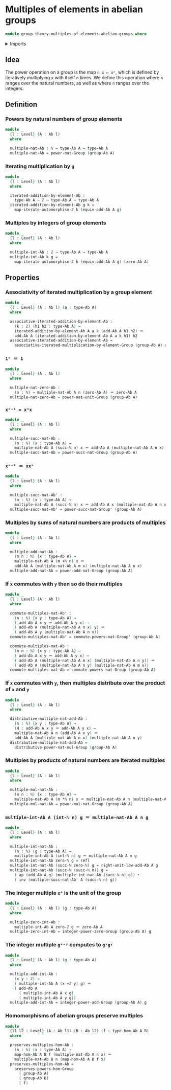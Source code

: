 # Multiples of elements in abelian groups

```agda
module group-theory.multiples-of-elements-abelian-groups where
```

<details><summary>Imports</summary>

```agda
open import elementary-number-theory.addition-integers
open import elementary-number-theory.addition-natural-numbers
open import elementary-number-theory.integers
open import elementary-number-theory.multiplication-natural-numbers
open import elementary-number-theory.natural-numbers

open import foundation.action-on-identifications-functions
open import foundation.coproduct-types
open import foundation.dependent-pair-types
open import foundation.identity-types
open import foundation.iterating-automorphisms
open import foundation.universe-levels

open import group-theory.abelian-groups
open import group-theory.groups
open import group-theory.homomorphisms-abelian-groups
open import group-theory.powers-of-elements-groups

open import structured-types.initial-pointed-type-equipped-with-automorphism
```

</details>

## Idea

The power operation on a group is the map `n x ↦ xⁿ`, which is defined by
iteratively multiplying `x` with itself `n` times. We define this operation
where `n` ranges over the natural numbers, as well as where `n` ranges over the
integers.

## Definition

### Powers by natural numbers of group elements

```agda
module _
  {l : Level} (A : Ab l)
  where

  multiple-nat-Ab : ℕ → type-Ab A → type-Ab A
  multiple-nat-Ab = power-nat-Group (group-Ab A)
```

### Iterating multiplication by `g`

```agda
module _
  {l : Level} (A : Ab l)
  where

  iterated-addition-by-element-Ab :
    type-Ab A → ℤ → type-Ab A → type-Ab A
  iterated-addition-by-element-Ab g k =
    map-iterate-automorphism-ℤ k (equiv-add-Ab A g)
```

### Multiples by integers of group elements

```agda
module _
  {l : Level} (A : Ab l)
  where

  multiple-int-Ab : ℤ → type-Ab A → type-Ab A
  multiple-int-Ab k g =
    map-iterate-automorphism-ℤ k (equiv-add-Ab A g) (zero-Ab A)
```

## Properties

### Associativity of iterated multiplication by a group element

```agda
module _
  {l : Level} (A : Ab l) (a : type-Ab A)
  where

  associative-iterated-addition-by-element-Ab :
    (k : ℤ) (h1 h2 : type-Ab A) →
    iterated-addition-by-element-Ab A a k (add-Ab A h1 h2) ＝
    add-Ab A (iterated-addition-by-element-Ab A a k h1) h2
  associative-iterated-addition-by-element-Ab =
    associative-iterated-multiplication-by-element-Group (group-Ab A) a
```

### `1ⁿ ＝ 1`

```agda
module _
  {l : Level} (A : Ab l)
  where

  multiple-nat-zero-Ab :
    (n : ℕ) → multiple-nat-Ab A n (zero-Ab A) ＝ zero-Ab A
  multiple-nat-zero-Ab = power-nat-unit-Group (group-Ab A)
```

### `xⁿ⁺¹ = xⁿx`

```agda
module _
  {l : Level} (A : Ab l)
  where

  multiple-succ-nat-Ab :
    (n : ℕ) (x : type-Ab A) →
    multiple-nat-Ab A (succ-ℕ n) x ＝ add-Ab A (multiple-nat-Ab A n x) x
  multiple-succ-nat-Ab = power-succ-nat-Group (group-Ab A)
```

### `xⁿ⁺¹ ＝ xxⁿ`

```agda
module _
  {l : Level} (A : Ab l)
  where

  multiple-succ-nat-Ab' :
    (n : ℕ) (x : type-Ab A) →
    multiple-nat-Ab A (succ-ℕ n) x ＝ add-Ab A x (multiple-nat-Ab A n x)
  multiple-succ-nat-Ab' = power-succ-nat-Group' (group-Ab A)
```

### Multiples by sums of natural numbers are products of multiples

```agda
module _
  {l : Level} (A : Ab l)
  where

  multiple-add-nat-Ab :
    (m n : ℕ) {x : type-Ab A} →
    multiple-nat-Ab A (m +ℕ n) x ＝
    add-Ab A (multiple-nat-Ab A m x) (multiple-nat-Ab A n x)
  multiple-add-nat-Ab = power-add-nat-Group (group-Ab A)
```

### If `x` commutes with `y` then so do their multiples

```agda
module _
  {l : Level} (A : Ab l)
  where

  commute-multiples-nat-Ab' :
    (n : ℕ) {x y : type-Ab A} →
    ( add-Ab A x y ＝ add-Ab A y x) →
    ( add-Ab A (multiple-nat-Ab A n x) y) ＝
    ( add-Ab A y (multiple-nat-Ab A n x))
  commute-multiples-nat-Ab' = commute-powers-nat-Group' (group-Ab A)

  commute-multiples-nat-Ab :
    (m n : ℕ) {x y : type-Ab A} →
    ( add-Ab A x y ＝ add-Ab A y x) →
    ( add-Ab A (multiple-nat-Ab A m x) (multiple-nat-Ab A n y)) ＝
    ( add-Ab A (multiple-nat-Ab A n y) (multiple-nat-Ab A m x))
  commute-multiples-nat-Ab = commute-powers-nat-Group (group-Ab A)
```

### If `x` commutes with `y`, then multiples distribute over the product of `x` and `y`

```agda
module _
  {l : Level} (A : Ab l)
  where

  distributive-multiple-nat-add-Ab :
    (n : ℕ) {x y : type-Ab A} →
    (H : add-Ab A x y ＝ add-Ab A y x) →
    multiple-nat-Ab A n (add-Ab A x y) ＝
    add-Ab A (multiple-nat-Ab A n x) (multiple-nat-Ab A n y)
  distributive-multiple-nat-add-Ab =
    distributive-power-nat-mul-Group (group-Ab A)
```

### Multiples by products of natural numbers are iterated multiples

```agda
module _
  {l : Level} (A : Ab l)
  where

  multiple-mul-nat-Ab :
    (m n : ℕ) {x : type-Ab A} →
    multiple-nat-Ab A (m *ℕ n) x ＝ multiple-nat-Ab A n (multiple-nat-Ab A m x)
  multiple-mul-nat-Ab = power-mul-nat-Group (group-Ab A)
```

### `multiple-int-Ab A (int-ℕ n) g ＝ multiple-nat-Ab A n g`

```agda
module _
  {l : Level} (A : Ab l)
  where

  multiple-int-nat-Ab :
    (n : ℕ) (g : type-Ab A) →
    multiple-int-Ab A (int-ℕ n) g ＝ multiple-nat-Ab A n g
  multiple-int-nat-Ab zero-ℕ g = refl
  multiple-int-nat-Ab (succ-ℕ zero-ℕ) g = right-unit-law-add-Ab A g
  multiple-int-nat-Ab (succ-ℕ (succ-ℕ n)) g =
    ( ap (add-Ab A g) (multiple-int-nat-Ab (succ-ℕ n) g)) ∙
    ( inv (multiple-succ-nat-Ab' A (succ-ℕ n) g))
```

### The integer multiple `x⁰` is the unit of the group

```agda
module _
  {l : Level} (A : Ab l) (g : type-Ab A)
  where

  multiple-zero-int-Ab :
    multiple-int-Ab A zero-ℤ g ＝ zero-Ab A
  multiple-zero-int-Ab = integer-power-zero-Group (group-Ab A) g
```

### The integer multiple `gˣ⁺ʸ` computes to `gˣgʸ`

```agda
module _
  {l : Level} (A : Ab l) (g : type-Ab A)
  where

  multiple-add-int-Ab :
    (x y : ℤ) →
    ( multiple-int-Ab A (x +ℤ y) g) ＝
    ( add-Ab A
      ( multiple-int-Ab A x g)
      ( multiple-int-Ab A y g))
  multiple-add-int-Ab = integer-power-add-Group (group-Ab A) g
```

### Homomorphisms of abelian groups preserve multiples

```agda
module _
  {l1 l2 : Level} (A : Ab l1) (B : Ab l2) (f : type-hom-Ab A B)
  where

  preserves-multiples-hom-Ab :
    (n : ℕ) (x : type-Ab A) →
    map-hom-Ab A B f (multiple-nat-Ab A n x) ＝
    multiple-nat-Ab B n (map-hom-Ab A B f x)
  preserves-multiples-hom-Ab =
    preserves-powers-hom-Group
      ( group-Ab A)
      ( group-Ab B)
      ( f)
```
